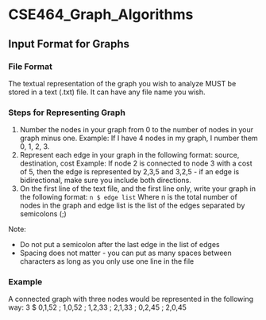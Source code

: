 # CSE464_Graph_Algorithms
## Input Format for Graphs
### File Format
The textual representation of the graph you wish to analyze MUST be stored in a text (.txt) file.  It can have any file name you wish.

### Steps for Representing Graph
1. Number the nodes in your graph from 0 to the number of nodes in your graph minus one.
Example: If I have 4 nodes in my graph, I number them 0, 1, 2, 3.
2. Represent each edge in your graph in the following format: source, destination, cost
Example: If node 2 is connected to node 3 with a cost of 5, then the edge is represented by 2,3,5 and 3,2,5 - if an edge is bidirectional, make sure you include both directions.
3. On the first line of the text file, and the first line only, write your graph in the following format:
`n $ edge list`
Where n is the total number of nodes in the graph and edge list is the list of the edges separated by semicolons (;)

Note:
 - Do not put a semicolon after the last edge in the list of edges
 - Spacing does not matter - you can put as many spaces between characters as long as you only use one line in the file
 
 ### Example
 A connected graph with three nodes would be represented in the following way:
 3 $ 0,1,52 ; 1,0,52 ; 1,2,33 ; 2,1,33 ; 0,2,45 ; 2,0,45